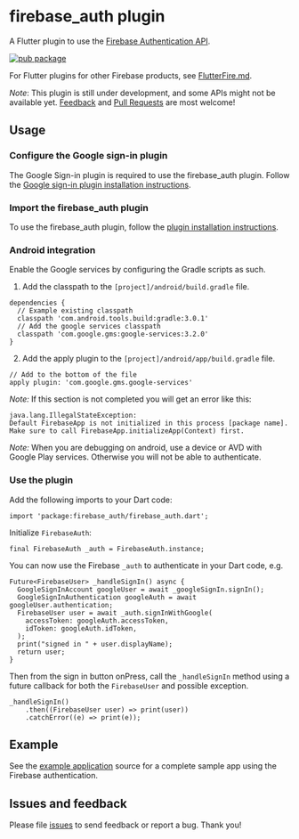 # firebase_auth plugin
A Flutter plugin to use the [Firebase Authentication API](https://firebase.google.com/products/auth/).

[![pub package](https://img.shields.io/pub/v/firebase_auth.svg)](https://pub.dartlang.org/packages/firebase_auth)

For Flutter plugins for other Firebase products, see [FlutterFire.md](https://github.com/flutter/plugins/blob/master/FlutterFire.md).

*Note*: This plugin is still under development, and some APIs might not be available yet. [Feedback](https://github.com/flutter/flutter/issues) and [Pull Requests](https://github.com/flutter/plugins/pulls) are most welcome!

## Usage

### Configure the Google sign-in plugin
The Google Sign-in plugin is required to use the firebase_auth plugin. Follow the [Google sign-in plugin installation instructions](https://pub.dartlang.org/packages/google_sign_in#pub-pkg-tab-installing).

### Import the firebase_auth plugin
To use the firebase_auth plugin, follow the [plugin installation instructions](https://pub.dartlang.org/packages/firebase_auth#pub-pkg-tab-installing).

### Android integration

Enable the Google services by configuring the Gradle scripts as such.

1. Add the classpath to the `[project]/android/build.gradle` file.
```
dependencies {
  // Example existing classpath
  classpath 'com.android.tools.build:gradle:3.0.1'
  // Add the google services classpath
  classpath 'com.google.gms:google-services:3.2.0'
}
```

2. Add the apply plugin to the `[project]/android/app/build.gradle` file.
```
// Add to the bottom of the file
apply plugin: 'com.google.gms.google-services'
```

*Note:* If this section is not completed you will get an error like this:
```
java.lang.IllegalStateException:
Default FirebaseApp is not initialized in this process [package name].
Make sure to call FirebaseApp.initializeApp(Context) first.
```

*Note:* When you are debugging on android, use a device or AVD with Google Play services.
Otherwise you will not be able to authenticate.

### Use the plugin

Add the following imports to your Dart code:
```
import 'package:firebase_auth/firebase_auth.dart';
```

Initialize `FirebaseAuth`:
```
final FirebaseAuth _auth = FirebaseAuth.instance;
```

You can now use the Firebase `_auth` to authenticate in your Dart code, e.g.
```
Future<FirebaseUser> _handleSignIn() async {
  GoogleSignInAccount googleUser = await _googleSignIn.signIn();
  GoogleSignInAuthentication googleAuth = await googleUser.authentication;
  FirebaseUser user = await _auth.signInWithGoogle(
    accessToken: googleAuth.accessToken,
    idToken: googleAuth.idToken,
  );
  print("signed in " + user.displayName);
  return user;
}
```

Then from the sign in button onPress, call the `_handleSignIn` method using a future
callback for both the `FirebaseUser` and possible exception.
```
_handleSignIn()
    .then((FirebaseUser user) => print(user))
    .catchError((e) => print(e));
```

## Example

See the [example application](https://github.com/flutter/plugins/tree/master/packages/firebase_auth/example) source
for a complete sample app using the Firebase authentication.

## Issues and feedback

Please file [issues](https://github.com/flutter/flutter/issues/new)
to send feedback or report a bug. Thank you!
